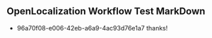 ## OpenLocalization Workflow Test MarkDown
* 96a70f08-e006-42eb-a6a9-4ac93d76e1a7 thanks!

<!--HONumber=Jul16_HO5-->


